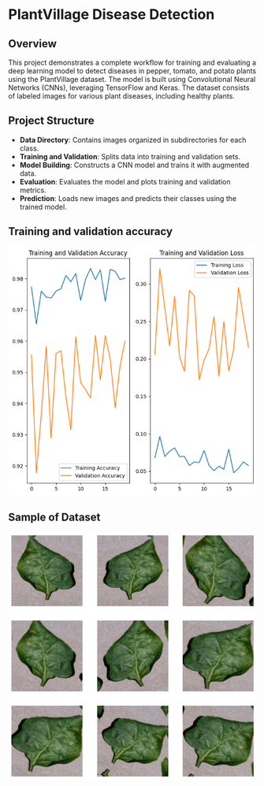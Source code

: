 # PlantVillage Disease Detection
## Overview
This project demonstrates a complete workflow for training and evaluating a deep learning model to detect diseases in pepper, tomato, and potato plants using the PlantVillage dataset. The model is built using Convolutional Neural Networks (CNNs), leveraging TensorFlow and Keras. The dataset consists of labeled images for various plant diseases, including healthy plants.

## Project Structure
- **Data Directory**: Contains images organized in subdirectories for each class.
- **Training and Validation**: Splits data into training and validation sets.
- **Model Building**: Constructs a CNN model and trains it with augmented data.
- **Evaluation**: Evaluates the model and plots training and validation metrics.
- **Prediction**: Loads new images and predicts their classes using the trained model.

## Training and validation accuracy 
![Training and Validation Accuracy](pictures/accuracy.png)

## Sample of Dataset
![sample Dataset](pictures/sample.png)

